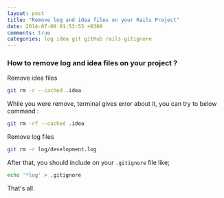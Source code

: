 ```yaml
---
layout: post
title: "Remove log and idea files on your Rails Project"
date: 2014-07-08 01:53:53 +0300
comments: true
categories: log idea git gitHub rails gitignore
---
```


### How to remove log and idea files on your project ?

Remove idea files

```bash
git rm -r --cached .idea
```
While you were remove, terminal gives error about it, you can try to below command :

```bash
git rm -rf --cached .idea
```
Remove log files

```bash
git rm -r log/development.log
```

After that, you should include on your `.gitignore` file like;

```bash
echo '*log' > .gitignore
```

That's all.